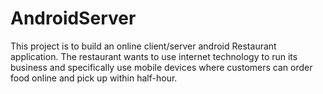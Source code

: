 # AndroidServer
This project is to build an online client/server android Restaurant application. The restaurant wants to use internet technology to run its business and specifically use mobile devices where customers can order food online and pick up within half-hour.
